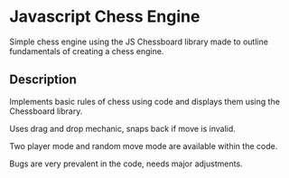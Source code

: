# Javascript Chess Engine

Simple chess engine using the JS Chessboard library made to outline fundamentals of creating a chess engine.

## Description

Implements basic rules of chess using code and displays them using the Chessboard library.

Uses drag and drop mechanic, snaps back if move is invalid.

Two player mode and random move mode are available within the code.

Bugs are very prevalent in the code, needs major adjustments.
